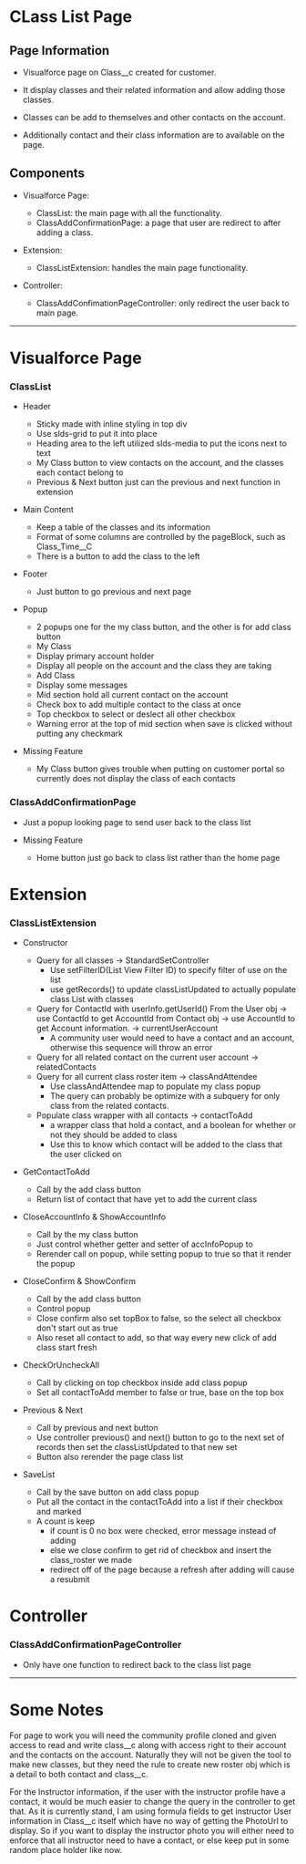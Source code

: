 # **CLass List Page**

## **Page Information**

* Visualforce page on Class__c created for customer.

* It display classes and their related information and allow adding those classes.

* Classes can be add to themselves and other contacts on the account.

* Additionally contact and their class information are to available on the page.

## **Components**

* Visualforce Page:
  * ClassList: the main page with all the functionality.
  * ClassAddConfirmationPage: a page that user are redirect to after adding a class.

* Extension:
  * ClassListExtension: handles the main page functionality.
 
* Controller:
  * ClassAddConfimationPageController: only redirect the user back to main page.

____

# **Visualforce Page**

### **ClassList**

* Header
  * Sticky made with inline styling in top div
  * Use slds-grid to put it into place
  * Heading area to the left utilized slds-media to put the icons next to text
  * My Class button to view contacts on the account, and the classes each contact belong to
  * Previous & Next button just can the previous and next function in extension

* Main Content
  * Keep a table of the classes and its information
  * Format of some columns are controlled by the pageBlock, such as Class_Time__C
  * There is a button to add the class to the left

* Footer
  * Just button to go previous and next page

* Popup
  * 2 popups one for the my class button, and the other is for add class button
  * My Class
   * Display primary account holder
   * Display all people on the account and the class they are taking
  * Add Class
   * Display some messages
   * Mid section hold all current contact on the account
   * Check box to add multiple contact to the class at once
   * Top checkbox to select or deslect all other checkbox
   * Warning error at the top of mid section when save is clicked without putting any checkmark

* Missing Feature
   * My Class button gives trouble when putting on customer portal so currently does not display the class of each contacts

### **ClassAddConfirmationPage**

* Just a popup looking page to send user back to the class list

* Missing Feature
  * Home button just go back to class list rather than the home page

# **Extension**

### **ClassListExtension**

* Constructor
   * Query for all classes -> StandardSetController
     * Use setFilterID(List View Filter ID) to specify filter of use on the list
     * use getRecords() to update classListUpdated to actually populate class List with classes
   * Query for ContactId with userInfo.getUserId() From the User obj -> use ContactId to get AccountId from Contact obj -> use AccountId to get Account information. -> currentUserAccount
     * A community user would need to have a contact and an account, otherwise this sequence will throw an error
   * Query for all related contact on the current user account -> relatedContacts
   * Query for all current class roster item -> classAndAttendee
     * Use classAndAttendee map to populate my class popup
     * The query can probably be optimize with a subquery for only class from the related contacts.
   * Populate class wrapper with all contacts -> contactToAdd
     * a wrapper class that hold a contact, and a boolean for whether or not they should be added to class
     * Use this to know which contact will be added to the class that the user clicked on

* GetContactToAdd
  * Call by the add class button 
  * Return list of contact that have yet to add the current class

* CloseAccountInfo & ShowAccountInfo
  * Call by the my class button
  * Just control whether getter and setter of accInfoPopup to
  * Rerender call on popup, while setting popup to true so that it render the popup

* CloseConfirm & ShowConfirm
  * Call by the add class button
  * Control popup
  * Close confirm also set topBox to false, so the select all checkbox don't start out as true
  * Also reset all contact to add, so that way every new click of add class start fresh

* CheckOrUncheckAll
  * Call by clicking on top checkbox inside add class popup
  * Set all contactToAdd member to false or true, base on the top box

* Previous & Next
  * Call by previous and next button
  * Use controller previous() and next() button to go to the next set of records then set the classListUpdated to that new set
  * Button also rerender the page class list

* SaveList
  * Call by the save button on add class popup
  * Put all the contact in the contactToAdd into a list if their checkbox and marked
  * A count is keep
    * if count is 0 no box were checked, error message instead of adding
    * else we close confirm to get rid of checkbox and insert the class_roster we made
    * redirect off of the page because a refresh after adding will cause a resubmit
   
# **Controller**

### **ClassAddConfirmationPageController**

* Only have one function to redirect back to the class list page

____

# **Some Notes**

For page to work you will need the community profile cloned and given access to read and write class__c along with access right to their account and the contacts on the account.
Naturally they will not be given the tool to make new classes, but they need the rule to create new roster obj which is a detail to both contact and class__c.

For the Instructor information, if the user with the instructor profile have a contact, it would be much easier to change the query in the controller to get that. As it is currently stand, I am using formula fields to get instructor User information in Class__c itself which have no way of getting the PhotoUrl to display. So if you want to display the instructor photo you will either need to enforce that all instructor need to have a contact, or else keep put in some random place holder like now.
  
